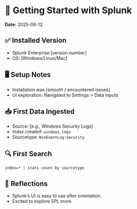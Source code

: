 # 🚀 Getting Started with Splunk

**Date:** 2025-06-12

## ✅ Installed Version
- Splunk Enterprise [version number]
- OS: [Windows/Linux/Mac]

## 🖥️ Setup Notes
- Installation was [smooth / encountered issues]
- UI exploration: Navigated to Settings > Data Inputs

## 📥 First Data Ingested
- Source: [e.g., Windows Security Logs]
- Index created: `windows_logs`
- Sourcetype: `WinEventLog:Security`

## 🔍 First Search
```spl
index=* | stats count by sourcetype
```

## 🧠 Reflections
- Splunk’s UI is easy to use after orientation.
- Excited to explore SPL more.
